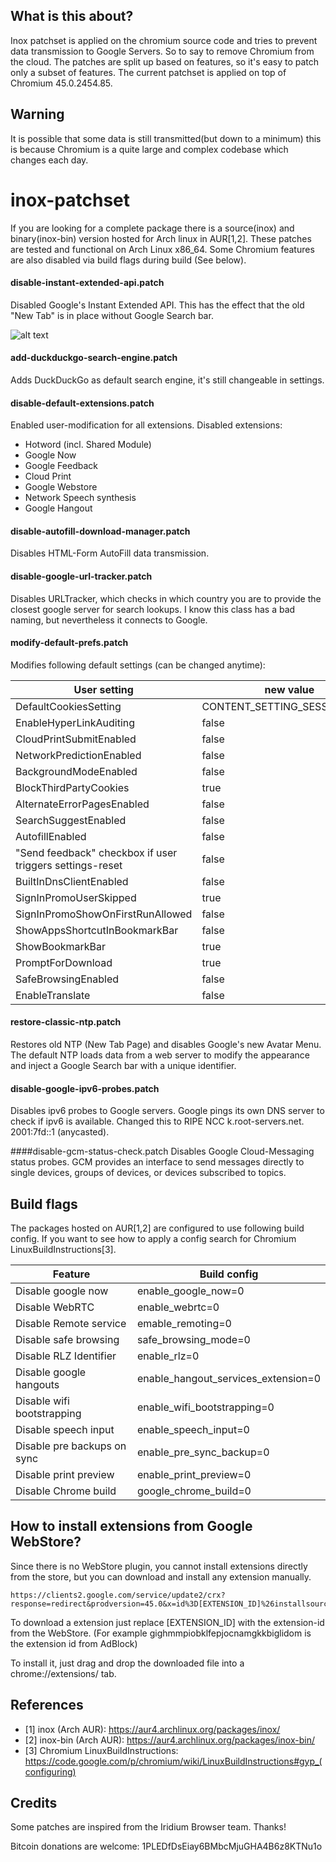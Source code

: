 ## What is this about?
Inox patchset is applied on the chromium source code and tries to prevent data transmission to Google Servers. So to say to remove Chromium from the cloud. The patches are split up based on features, so it's easy to patch only a subset of features.
The current patchset is applied on top of Chromium 45.0.2454.85.


## Warning
It is possible that some data is still transmitted(but down to a minimum) this is because Chromium is a quite large and complex codebase which changes each day.


# inox-patchset
If you are looking for a complete package there is a source(inox) and binary(inox-bin) version hosted for Arch linux in AUR[1,2].
These patches are tested and functional on Arch Linux x86_64.
Some Chromium features are also disabled via build flags during build (See below).

#### disable-instant-extended-api.patch
Disabled Google's Instant Extended API.
This has the effect that the old "New Tab" is in place without Google Search bar.

![alt text](http://i62.tinypic.com/29yi5t.jpg "inox-ntp-screen") 



#### add-duckduckgo-search-engine.patch
Adds DuckDuckGo as default search engine, it's still changeable in settings.


#### disable-default-extensions.patch
Enabled user-modification for all extensions.
Disabled extensions:
* Hotword (incl. Shared Module)
* Google Now
* Google Feedback
* Cloud Print
* Google Webstore
* Network Speech synthesis
* Google Hangout


#### disable-autofill-download-manager.patch
Disables HTML-Form AutoFill data transmission. 


#### disable-google-url-tracker.patch
Disables URLTracker, which checks in which country you are to provide the closest google server for search lookups. 
I know this class has a bad naming, but nevertheless it connects to Google.


#### modify-default-prefs.patch
Modifies following default settings (can be changed anytime):

User setting | new value
--- | ---
DefaultCookiesSetting      | CONTENT_SETTING_SESSION_ONLY
EnableHyperLinkAuditing    | false
CloudPrintSubmitEnabled    | false
NetworkPredictionEnabled   | false
BackgroundModeEnabled      | false
BlockThirdPartyCookies     | true
AlternateErrorPagesEnabled | false
SearchSuggestEnabled       | false
AutofillEnabled            | false
"Send feedback" checkbox if user triggers settings-reset | false
BuiltInDnsClientEnabled    | false
SignInPromoUserSkipped     | true
SignInPromoShowOnFirstRunAllowed | false
ShowAppsShortcutInBookmarkBar | false
ShowBookmarkBar | true
PromptForDownload | true
SafeBrowsingEnabled | false
EnableTranslate | false

#### restore-classic-ntp.patch
Restores old NTP (New Tab Page) and disables Google's new Avatar Menu.
The default NTP loads data from a web server to modify the appearance and inject a Google Search bar with a unique identifier.


#### disable-google-ipv6-probes.patch
Disables ipv6 probes to Google servers.
Google pings its own DNS server to check if ipv6 is available. Changed this to RIPE NCC k.root-servers.net. 2001:7fd::1 (anycasted).


####disable-gcm-status-check.patch
Disables Google Cloud-Messaging status probes. GCM provides an interface to send messages directly to single devices, groups of devices, or devices subscribed to topics.


## Build flags
The packages hosted on AUR[1,2] are configured to use following build config.
If you want to see how to apply a config search for Chromium LinuxBuildInstructions[3].

Feature | Build config
--- | ---
Disable google now |                enable_google_now=0
Disable WebRTC |                    enable_webrtc=0
Disable Remote service |          emable_remoting=0
Disable safe browsing |             safe_browsing_mode=0
Disable RLZ Identifier |              enable_rlz=0
Disable google hangouts |         enable_hangout_services_extension=0
Disable wifi bootstrapping |        enable_wifi_bootstrapping=0
Disable speech input |               enable_speech_input=0
Disable pre backups on sync |   enable_pre_sync_backup=0
Disable print preview |                enable_print_preview=0
Disable Chrome build |               google_chrome_build=0



## How to install extensions from Google WebStore?
Since there is no WebStore plugin, you cannot install extensions directly from the store, but you can download and install any extension manually.

    https://clients2.google.com/service/update2/crx?response=redirect&prodversion=45.0&x=id%3D[EXTENSION_ID]%26installsource%3Dondemand%26uc

To download a extension just replace [EXTENSION_ID] with the extension-id from the WebStore.
(For example gighmmpiobklfepjocnamgkkbiglidom is the extension id from AdBlock)

To install it, just drag and drop the downloaded file into a chrome://extensions/ tab.


## References

* [1] inox (Arch AUR): https://aur4.archlinux.org/packages/inox/
* [2] inox-bin (Arch AUR): https://aur4.archlinux.org/packages/inox-bin/
* [3] Chromium LinuxBuildInstructions: https://code.google.com/p/chromium/wiki/LinuxBuildInstructions#gyp_(configuring)

## Credits

Some patches are inspired from the Iridium Browser team. Thanks!



Bitcoin donations are welcome: 1PLEDfDsEiay6BMbcMjuGHA4B6z8KTNu1o
